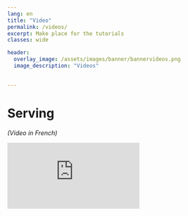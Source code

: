 ```yaml
---
lang: en
title: "Video"
permalink: /videos/
excerpt: Make place for the tutorials
classes: wide

header:
  overlay_image: /assets/images/banner/bannervideos.png
  image_description: "Videos"

  
---
```



Serving 
==========================
*(Video in French)*  
  



<div class="responsive-video-container">

  <iframe src="https://www.youtube-nocookie.com/embed/HDGAhzqgdV8" frameborder="0" allowfullscreen=""></iframe>

</div>